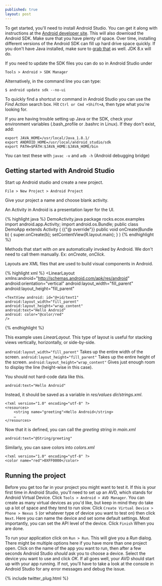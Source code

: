 ```yaml
---
published: true
layout: post
---
```



To get started, you'll need to install Android Studio. You can get it along with instructions at the [Android developer site](https://developer.android.com/sdk/installing/index.html). This will also download the Android SDK. Make sure that you have plenty of space. Over time, installing different versions of the Android SDK can fill up hard drive space quickly. If you don't have Java installed, make sure to [grab that](http://www.oracle.com/technetwork/java/javase/downloads/index.html) as well. JDK 8.x will do.

If you need to update the SDK files you can do so in Android Studio under

    Tools > Android > SDK Manager

Alternatively, in the command line you can type:

    $ android update sdk --no-ui

To quickly find a shortcut or command in Android Studio you can use the _Find Action_ search box. Hit `Ctrl or Cmd +Shift+A`, then type what you're looking for.

If you are having trouble setting up Java or the SDK, check your environment variables (.bash_profile or .bashrc in Linux).
If they don't exist, add:

    export JAVA_HOME=/usr/local/Java_1.8.1/
    export ANDROID_HOME=/usr/local/android_studio/sdk
    export PATH=$PATH:$JAVA_HOME:$JAVA_HOME/bin

You can test these with `javac -v` and `adb -h` (Android debugging bridge)

## Getting started with Android Studio

Start up Android studio and create a new project.

    File > New Project > Android Project

Give your project a name and choose blank activity. 

An Activity in Android is a presentation layer for the UI.

{% highlight java %}
DemoActivity.java
package rocks.ecox.examples
import android.app.Activity;
import android.os.Bundle;
public class DemoApp extends Activity
(
	{{"@ override"}}
	public void onCreate(Bundle b)
	{
		super.onCreate(b);
		setContentView(R.layout.main);
	}
)
{% endhighlight %}


Methods that start with _on_ are automatically invoked by Android. We don't need to call them manually. Ex: _onCreate_, _onClick_.

Layouts are XML files that are used to build visual components in Android.

{% highlight xml %}
<LinearLayout xmlns:android="http://schemas.android.com/apk/res/android"
android:orientation="vertical"
android:layout_width="fill_parent"
android:layout_height="fill_parent"
>
	<TextView android: id="@+id/text1"
	android:layout_width="fill_parent"
	android:layout_height="wrap_content"
	android:text="Hello Android"
	android: color="@color/red"
	/>
</LinearLayout>
{% endhighlight %}

This example uses _LinearLayout_. This type of layout is useful for stacking views vertically, horizontally, or side-by-side.

`android:layout_width="fill_parent"` Takes up the entire width of the screen.
`android:layout_height="fill_parent"` Takes up the entire height of the screen.
`android:layout_height="wrap_content"` Gives just enough room to display the line (height-wise in this case).

You should not hard-code data like this.

    android:text="Hello Android"

Instead, it should be saved as a variable in _res/values dir/strings.xml_.

```
<?xml version="1.0" encoding="utf-8" ?>
<resources>
	<string name="greeting">Hello Android</string>
	…
</resources>
```

Now that it is defined, you can call the _greeting_ string in _main.xml_

    android:text="@String/greeting"

Similarly, you can save colors into _colors.xml_

```
<?xml version="1.0" encoding="utf-8" ?>
<color name="red">0XFF0000</color>
```

## Running the project

Before you get too far in your project you might want to test it. If this is your first time in Android Studio, you'll need to set up an AVD, which stands for Android Virtual Device. Click `Tools > Android > AVD Manager`. You can create as many virtual devices as you'd like, but keep in mind they do take up a lot of space and they tend to run slow.
Click `Create Virtual Device > Phone > Nexus 5` (or whatever type of device you want to test on) then click `Next`. Here you can name the device and set some default settings. Most importantly, you can set the API level of the device. Click `Finish` When you are done.

To run your application click on `Run > Run`. This will give you a _Run_ dialog. There might be multiple options here if you have more than one project open. Click on the name of the app you want to run, then after a few seconds Android Studio _should_ ask you to choose a device. Select the device you want to use and click _OK_. If all goes well, your AVD should start up with your app running. If not, you'll have to take a look at the console in Android Studio for any error messages and debug the issue.

{% include twitter_plug.html %}
